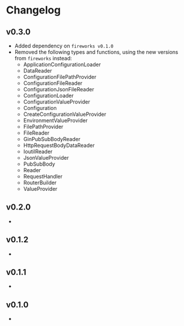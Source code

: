 # Changelog

## v0.3.0

- Added dependency on `fireworks v0.1.0`
- Removed the following types and functions, using the new versions from `fireworks` instead:
    - ApplicationConfigurationLoader
    - DataReader
    - ConfigurationFilePathProvider
    - ConfigurationFileReader
    - ConfigurationJsonFileReader
    - ConfigurationLoader
    - ConfigurationValueProvider
    - Configuration
    - CreateConfigurationValueProvider
    - EnvironmentValueProvider
    - FilePathProvider
    - FileReader
    - GinPubSubBodyReader
    - HttpRequestBodyDataReader
    - IoutilReader
    - JsonValueProvider
    - PubSubBody
    - Reader
    - RequestHandler
    - RouterBuilder
    - ValueProvider

## v0.2.0

-

## v0.1.2

- 

## v0.1.1

- 

## v0.1.0

- 